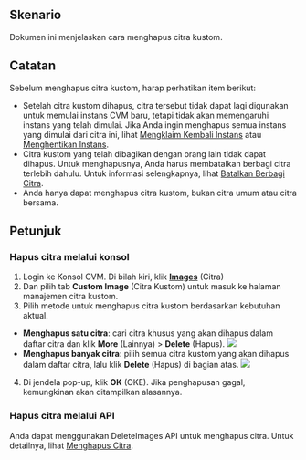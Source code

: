 ## Skenario

Dokumen ini menjelaskan cara menghapus citra kustom.

## Catatan
Sebelum menghapus citra kustom, harap perhatikan item berikut:
 - Setelah citra kustom dihapus, citra tersebut tidak dapat lagi digunakan untuk memulai instans CVM baru, tetapi tidak akan memengaruhi instans yang telah dimulai. Jika Anda ingin menghapus semua instans yang dimulai dari citra ini, lihat [Mengklaim Kembali Instans](https://intl.cloud.tencent.com/document/product/213/4931) atau [Menghentikan Instans](https://intl.cloud.tencent.com/document/product/213/4930).
 - Citra kustom yang telah dibagikan dengan orang lain tidak dapat dihapus. Untuk menghapusnya, Anda harus membatalkan berbagi citra terlebih dahulu. Untuk informasi selengkapnya, lihat [Batalkan Berbagi Citra](https://intl.cloud.tencent.com/document/product/213/7148).
 - Anda hanya dapat menghapus citra kustom, bukan citra umum atau citra bersama.

## Petunjuk

### Hapus citra melalui konsol
1. Login ke Konsol CVM. Di bilah kiri, klik [**Images**](https://console.cloud.tencent.com/cvm/) (Citra)
2. Dan pilih tab **Custom Image** (Citra Kustom) untuk masuk ke halaman manajemen citra kustom.
3. Pilih metode untuk menghapus citra kustom berdasarkan kebutuhan aktual.
 - **Menghapus satu citra**: cari citra khusus yang akan dihapus dalam daftar citra dan klik **More** (Lainnya) > **Delete** (Hapus).
  ![](https://qcloudimg.tencent-cloud.cn/raw/1211de56434b4b6034dccb1ff9ce4aa1.png) 
 - **Menghapus banyak citra**: pilih semua citra kustom yang akan dihapus dalam daftar citra, lalu klik **Delete** (Hapus) di bagian atas.
  ![](https://qcloudimg.tencent-cloud.cn/raw/9f002d5cce1cfa2c94931ea3bca25ac2.png) 
4. Di jendela pop-up, klik **OK** (OKE).
Jika penghapusan gagal, kemungkinan akan ditampilkan alasannya.

### Hapus citra melalui API
Anda dapat menggunakan DeleteImages API untuk menghapus citra. Untuk detailnya, lihat [Menghapus Citra](https://intl.cloud.tencent.com/document/product/213/33275).
